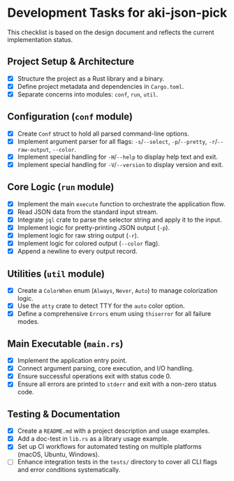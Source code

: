 # Development Tasks for aki-json-pick

This checklist is based on the design document and reflects the current implementation status.

## Project Setup & Architecture

- [x] Structure the project as a Rust library and a binary.
- [x] Define project metadata and dependencies in `Cargo.toml`.
- [x] Separate concerns into modules: `conf`, `run`, `util`.

## Configuration (`conf` module)

- [x] Create `Conf` struct to hold all parsed command-line options.
- [x] Implement argument parser for all flags: `-s`/`--select`, `-p`/`--pretty`, `-r`/`--raw-output`, `--color`.
- [x] Implement special handling for `-H`/`--help` to display help text and exit.
- [x] Implement special handling for `-V`/`--version` to display version and exit.

## Core Logic (`run` module)

- [x] Implement the main `execute` function to orchestrate the application flow.
- [x] Read JSON data from the standard input stream.
- [x] Integrate `jql` crate to parse the selector string and apply it to the input.
- [x] Implement logic for pretty-printing JSON output (`-p`).
- [x] Implement logic for raw string output (`-r`).
- [x] Implement logic for colored output (`--color` flag).
- [x] Append a newline to every output record.

## Utilities (`util` module)

- [x] Create a `ColorWhen` enum (`Always`, `Never`, `Auto`) to manage colorization logic.
- [x] Use the `atty` crate to detect TTY for the `auto` color option.
- [x] Define a comprehensive `Errors` enum using `thiserror` for all failure modes.

## Main Executable (`main.rs`)

- [x] Implement the application entry point.
- [x] Connect argument parsing, core execution, and I/O handling.
- [x] Ensure successful operations exit with status code 0.
- [x] Ensure all errors are printed to `stderr` and exit with a non-zero status code.

## Testing & Documentation

- [x] Create a `README.md` with a project description and usage examples.
- [x] Add a doc-test in `lib.rs` as a library usage example.
- [x] Set up CI workflows for automated testing on multiple platforms (macOS, Ubuntu, Windows).
- [ ] Enhance integration tests in the `tests/` directory to cover all CLI flags and error conditions systematically.
